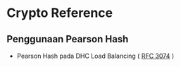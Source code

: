 # Crypto Reference

## Penggunaan Pearson Hash

* Pearson Hash pada DHC Load Balancing ( [RFC 3074](https://tools.ietf.org/html/rfc3074) )
